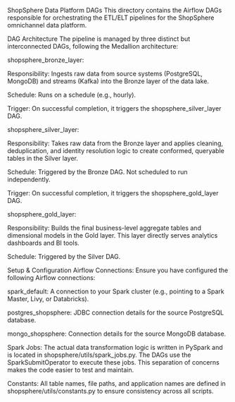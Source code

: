 ShopSphere Data Platform DAGs
This directory contains the Airflow DAGs responsible for orchestrating the ETL/ELT pipelines for the ShopSphere omnichannel data platform.

DAG Architecture
The pipeline is managed by three distinct but interconnected DAGs, following the Medallion architecture:

shopsphere_bronze_layer:

Responsibility: Ingests raw data from source systems (PostgreSQL, MongoDB) and streams (Kafka) into the Bronze layer of the data lake.

Schedule: Runs on a schedule (e.g., hourly).

Trigger: On successful completion, it triggers the shopsphere_silver_layer DAG.

shopsphere_silver_layer:

Responsibility: Takes raw data from the Bronze layer and applies cleaning, deduplication, and identity resolution logic to create conformed, queryable tables in the Silver layer.

Schedule: Triggered by the Bronze DAG. Not scheduled to run independently.

Trigger: On successful completion, it triggers the shopsphere_gold_layer DAG.

shopsphere_gold_layer:

Responsibility: Builds the final business-level aggregate tables and dimensional models in the Gold layer. This layer directly serves analytics dashboards and BI tools.

Schedule: Triggered by the Silver DAG.

Setup & Configuration
Airflow Connections: Ensure you have configured the following Airflow connections:

spark_default: A connection to your Spark cluster (e.g., pointing to a Spark Master, Livy, or Databricks).

postgres_shopsphere: JDBC connection details for the source PostgreSQL database.

mongo_shopsphere: Connection details for the source MongoDB database.

Spark Jobs: The actual data transformation logic is written in PySpark and is located in shopsphere/utils/spark_jobs.py. The DAGs use the SparkSubmitOperator to execute these jobs. This separation of concerns makes the code easier to test and maintain.

Constants: All table names, file paths, and application names are defined in shopsphere/utils/constants.py to ensure consistency across all scripts.